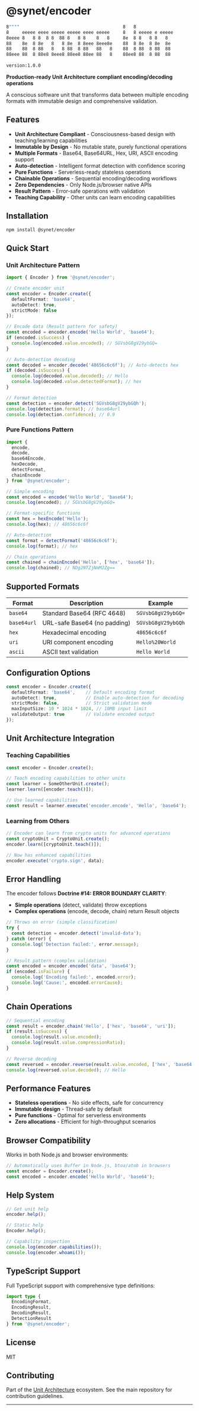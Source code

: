 # @synet/encoder

```bash
8""""                                       8   8               
8     eeeee eeee eeeee eeeee eeee eeeee     8   8 eeeee e eeeee 
8eeee 8   8 8  8 8  88 8   8 8    8   8     8e  8 8   8 8   8   
88    8e  8 8e   8   8 8e  8 8eee 8eee8e    88  8 8e  8 8e  8e  
88    88  8 88   8   8 88  8 88   88   8    88  8 88  8 88  88  
88eee 88  8 88e8 8eee8 88ee8 88ee 88   8    88ee8 88  8 88  88  
                                                                
version:1.0.0                                                                
```
**Production-ready Unit Architecture compliant encoding/decoding operations**

A conscious software unit that transforms data between multiple encoding formats with immutable design and comprehensive validation.

## Features

- **Unit Architecture Compliant** - Consciousness-based design with teaching/learning capabilities
- **Immutable by Design** - No mutable state, purely functional operations
- **Multiple Formats** - Base64, Base64URL, Hex, URI, ASCII encoding support
- **Auto-detection** - Intelligent format detection with confidence scoring
- **Pure Functions** - Serverless-ready stateless operations
- **Chainable Operations** - Sequential encoding/decoding workflows
- **Zero Dependencies** - Only Node.js/browser native APIs
- **Result Pattern** - Error-safe operations with validation
- **Teaching Capability** - Other units can learn encoding capabilities

## Installation

```bash
npm install @synet/encoder
```

## Quick Start

### Unit Architecture Pattern

```typescript
import { Encoder } from '@synet/encoder';

// Create encoder unit
const encoder = Encoder.create({
  defaultFormat: 'base64',
  autoDetect: true,
  strictMode: false
});

// Encode data (Result pattern for safety)
const encoded = encoder.encode('Hello World', 'base64');
if (encoded.isSuccess) {
  console.log(encoded.value.encoded); // SGVsbG8gV29ybGQ=
}

// Auto-detection decoding
const decoded = encoder.decode('48656c6c6f'); // Auto-detects hex
if (decoded.isSuccess) {
  console.log(decoded.value.decoded); // Hello
  console.log(decoded.value.detectedFormat); // hex
}

// Format detection
const detection = encoder.detect('SGVsbG8gV29ybGQh');
console.log(detection.format); // base64url
console.log(detection.confidence); // 0.9
```

### Pure Functions Pattern

```typescript
import { 
  encode, 
  decode, 
  base64Encode, 
  hexDecode,
  detectFormat,
  chainEncode 
} from '@synet/encoder';

// Simple encoding
const encoded = encode('Hello World', 'base64');
console.log(encoded); // SGVsbG8gV29ybGQ=

// Format-specific functions
const hex = hexEncode('Hello');
console.log(hex); // 48656c6c6f

// Auto-detection
const format = detectFormat('48656c6c6f');
console.log(format); // hex

// Chain operations
const chained = chainEncode('Hello', ['hex', 'base64']);
console.log(chained); // NDg2NTZjNmM2Zg==
```

## Supported Formats

| Format | Description | Example |
|--------|-------------|---------|
| `base64` | Standard Base64 (RFC 4648) | `SGVsbG8gV29ybGQ=` |
| `base64url` | URL-safe Base64 (no padding) | `SGVsbG8gV29ybGQh` |
| `hex` | Hexadecimal encoding | `48656c6c6f` |
| `uri` | URI component encoding | `Hello%20World` |
| `ascii` | ASCII text validation | `Hello World` |

## Configuration Options

```typescript
const encoder = Encoder.create({
  defaultFormat: 'base64',    // Default encoding format
  autoDetect: true,           // Enable auto-detection for decoding
  strictMode: false,          // Strict validation mode
  maxInputSize: 10 * 1024 * 1024, // 10MB input limit
  validateOutput: true        // Validate encoded output
});
```

## Unit Architecture Integration

### Teaching Capabilities

```typescript
const encoder = Encoder.create();

// Teach encoding capabilities to other units
const learner = SomeOtherUnit.create();
learner.learn([encoder.teach()]);

// Use learned capabilities
const result = learner.execute('encoder.encode', 'Hello', 'base64');
```

### Learning from Others

```typescript
// Encoder can learn from crypto units for advanced operations
const cryptoUnit = CryptoUnit.create();
encoder.learn([cryptoUnit.teach()]);

// Now has enhanced capabilities
encoder.execute('crypto.sign', data);
```

## Error Handling

The encoder follows **Doctrine #14: ERROR BOUNDARY CLARITY**:

- **Simple operations** (detect, validate) throw exceptions
- **Complex operations** (encode, decode, chain) return Result objects

```typescript
// Throws on error (simple classification)
try {
  const detection = encoder.detect('invalid-data');
} catch (error) {
  console.log('Detection failed:', error.message);
}

// Result pattern (complex validation)
const encoded = encoder.encode('data', 'base64');
if (encoded.isFailure) {
  console.log('Encoding failed:', encoded.error);
  console.log('Cause:', encoded.errorCause);
}
```

## Chain Operations

```typescript
// Sequential encoding
const result = encoder.chain('Hello', ['hex', 'base64', 'uri']);
if (result.isSuccess) {
  console.log(result.value.encoded);
  console.log(result.value.compressionRatio);
}

// Reverse decoding
const reversed = encoder.reverse(result.value.encoded, ['hex', 'base64', 'uri']);
console.log(reversed.value.decoded); // Hello
```

## Performance Features

- **Stateless operations** - No side effects, safe for concurrency
- **Immutable design** - Thread-safe by default
- **Pure functions** - Optimal for serverless environments
- **Zero allocations** - Efficient for high-throughput scenarios

## Browser Compatibility

Works in both Node.js and browser environments:

```typescript
// Automatically uses Buffer in Node.js, btoa/atob in browsers
const encoder = Encoder.create();
const encoded = encoder.encode('Hello World', 'base64');
```

## Help System

```typescript
// Get unit help
encoder.help();

// Static help
Encoder.help();

// Capability inspection
console.log(encoder.capabilities());
console.log(encoder.whoami());
```

## TypeScript Support

Full TypeScript support with comprehensive type definitions:

```typescript
import type { 
  EncodingFormat, 
  EncodingResult, 
  DecodingResult,
  DetectionResult 
} from '@synet/encoder';
```

## License

MIT

## Contributing

Part of the [Unit Architecture](https://github.com/synthetism/unit) ecosystem. See the main repository for contribution guidelines.

---
